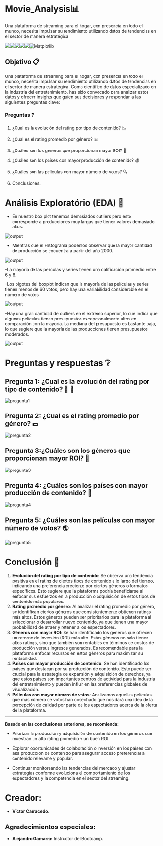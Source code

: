 # Movie_Analysis📊
Una plataforma de streaming para el hogar, con presencia en todo el mundo, necesita impulsar su rendimiento utilizando datos de tendencias en el sector de manera estratégica



![](https://img.shields.io/badge/Python-14354C?style=for-the-badge&logo=python&logoColor=white)![](https://img.shields.io/badge/SQLite-07405E?style=for-the-badge&logo=sqlite&logoColor=white)![](https://img.shields.io/badge/Colab-F9AB00?style=for-the-badge&logo=googlecolab&color=525252)![](https://img.shields.io/badge/Numpy-777BB4?style=for-the-badge&logo=numpy&logoColor=white)![](https://img.shields.io/badge/Pandas-2C2D72?style=for-the-badge&logo=pandas&logoColor=white)![Matplotlib](https://img.shields.io/badge/Matplotlib-%23ffffff.svg?style=for-the-badge&logo=Matplotlib&logoColor=black)

## Objetivo 📋

Una plataforma de streaming para el hogar, con presencia en todo el mundo, necesita impulsar su rendimiento utilizando datos de tendencias en el sector de manera estratégica. Como científico de datos especializado en la industria del entretenimiento, has sido convocado para analizar estos datos y ofrecer insights que guíen sus decisiones y respondan a las siguientes preguntas clave:
### **Preguntas** ❓

1. ¿Cual es la evolución del rating por tipo de contenido? 📉

2. ¿Cual es el rating promedio por género? 📊

3. ¿Cuáles son los géneros que proporcionan mayor ROI? 📆

4. ¿Cuáles son los países con mayor producción de contenido? 💰 

5. ¿Cuáles son las películas con mayor número de votos? 🔍

6. Conclusiones.

# Análisis Exploratório (EDA) 📖 

- En nuestro box plot tenemos demasiados outliers pero esto corresponde a producciones muy largas que tienen valores demasiado altos.

![output](https://github.com/civvic1/Movie_Analysis/blob/main/images/boxplot-runtimeMinutes.jpg)


- Mientras que el Histograma podemos observar que la mayor cantidad de producción se encuentra a partir del año 2000.


![output](https://github.com/civvic1/Movie_Analysis/blob/main/images/histograma-startYear.jpg)

-La mayoría de las películas y series tienen una calificación promedio entre 6 y 8.

-Los bigotes del boxplot indican que la mayoría de las películas y series tienen menos de 60 votos, pero hay una variabilidad considerable en el número de votos

![output](https://github.com/civvic1/Movie_Analysis/blob/main/images/averageRating.jpg)

-Hay una gran cantidad de outliers en el extremo superior, lo que indica que algunas películas tienen presupuestos excepcionalmente altos en comparación con la mayoría.
La mediana del presupuesto es bastante baja, lo que sugiere que la mayoría de las producciones tienen presupuestos moderados.

![output](https://github.com/civvic1/Movie_Analysis/blob/main/images/budget.jpg)


#  **Preguntas y respuestas** ❔

## **Pregunta 1: ¿Cual es la evolución del rating por tipo de contenido?** 👔 👗

![pregunta1](https://github.com/civvic1/Movie_Analysis/blob/main/images/pregunta-1.jpg)

## **Pregunta 2: ¿Cual es el rating promedio por género?** 💴

![pregunta2](https://github.com/civvic1/Movie_Analysis/blob/main/images/pregunta-2.jpg)

## **Pregunta 3:¿Cuáles son los géneros que proporcionan mayor ROI?** 👗

![pregunta3](https://github.com/civvic1/Movie_Analysis/blob/main/images/pregunta-3.jpg)

## **Pregunta 4: ¿Cuáles son los países con mayor producción de contenido?** 🙋

![pregunta4](https://github.com/civvic1/Movie_Analysis/blob/main/images/pregunta-4.jpg)

## **Pregunta 5: ¿Cuáles son las películas con mayor número de votos?** 🌏

![pregunta5](https://github.com/civvic1/Movie_Analysis/blob/main/images/pregunta-5.jpg)


# Conclusión 💯


1.   **Evolución del rating por tipo de contenido**:
Se observa una tendencia positiva en el rating de ciertos tipos de contenido a lo largo del tiempo, indicando una preferencia creciente por ciertos géneros o formatos específicos. Esto sugiere que la plataforma podría beneficiarse al enfocar sus esfuerzos en la producción o adquisición de estos tipos de contenido más populares.
2.   **Rating promedio por género**:
Al analizar el rating promedio por género, se identifican ciertos géneros que consistentemente obtienen ratings más altos. Estos géneros pueden ser prioritarios para la plataforma al seleccionar o desarrollar nuevo contenido, ya que tienen una mayor probabilidad de atraer y retener a los espectadores.
3.   **Géneros con mayor ROI**:
Se han identificado los géneros que ofrecen un retorno de inversión (ROI) más alto. Estos géneros no solo tienen altos ratings, sino que también son rentables en términos de costos de producción versus ingresos generados. Es recomendable para la plataforma enfocar recursos en estos géneros para maximizar su rentabilidad.
4.   **Países con mayor producción de contenido**:
Se han identificado los países que destacan por su producción de contenido. Esto puede ser crucial para la estrategia de expansión y adquisición de derechos, ya que estos países son importantes centros de actividad para la industria del entretenimiento y pueden influir en las preferencias globales de visualización.
5.   **Películas con mayor número de votos**: Analizamos aquellas películas que más número de votos han cosechado que nos dará una idea de la percepción de calidad por parte de los espectadores acerca de la oferta de la plataforma.


---



**Basado en las conclusiones anteriores, se recomienda:**



*   Priorizar la producción y adquisición de contenido en los géneros que muestran un alto rating promedio y un buen ROI.
*   Explorar oportunidades de colaboración o inversión en los países con alta producción de contenido para asegurar acceso preferencial a contenido relevante y popular.


*   Continuar monitoreando las tendencias del mercado y ajustar estrategias conforme evoluciona el comportamiento de los espectadores y la competencia en el sector del streaming.



# Creador:
- **Víctor Carracedo**.

## Agradecimientos especiales:
- **Alejandro Gamarra:** Instructor del Bootcamp.
